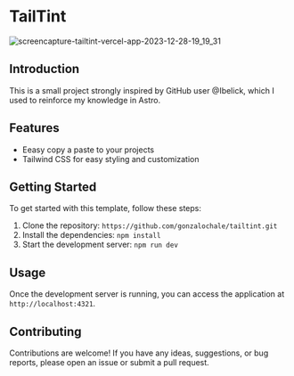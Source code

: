 # TailTint
![screencapture-tailtint-vercel-app-2023-12-28-19_19_31](https://github.com/gonzalochale/tailtint/assets/80075049/84a9dee6-36c8-4699-8781-f6c356604ba9)


## Introduction
This is a small project strongly inspired by GitHub user @Ibelick, which I used to reinforce my knowledge in Astro.

## Features
- Eeasy copy a paste to your projects
- Tailwind CSS for easy styling and customization

## Getting Started

To get started with this template, follow these steps:

1. Clone the repository: `https://github.com/gonzalochale/tailtint.git`
2. Install the dependencies: `npm install`
3. Start the development server: `npm run dev`

## Usage

Once the development server is running, you can access the application at `http://localhost:4321`.

## Contributing

Contributions are welcome! If you have any ideas, suggestions, or bug reports, please open an issue or submit a pull request.
